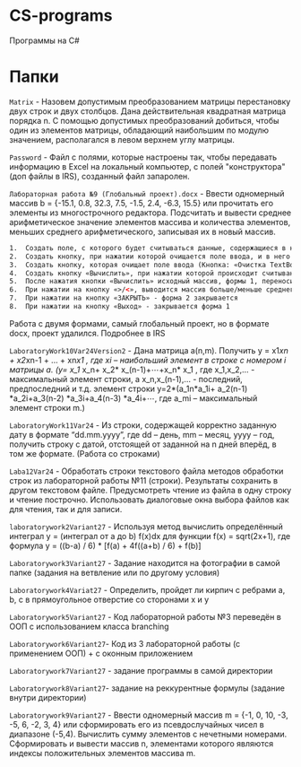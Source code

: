 # CS-programs
Программы на C#

# Папки

`Matrix` - Назовем допустимым преобразованием матрицы перестановку двух строк и
двух столбцов. Дана действительная квадратная матрица порядка n. С помощью допустимых преобразований добиться, чтобы один из элементов матрицы, обладающий наибольшим по модулю значением, располагался в левом верхнем углу матрицы. 

`Password` - Файл с полями, которые настроены так, чтобы передавать информацию в Excel на локальный компьютер, с полей "конструктора" (доп файлы в IRS), созданный файл запаролен.

`Лабораторная работа №9 (Глобальный проект).docx` - Ввести одномерный массив b = {-15.1, 0.8, 32.3, 7.5, -1.5, 2.4, -6.3, 15.5} или прочитать его элементы из многострочного редактора. Подсчитать и вывести среднее арифметическое значение элементов массива и количества элементов, меньших среднего арифметического, записывая их в новый массив.
```html
1.	Создать поле, с которого будет считываться данные, содержащиеся в нём
2.	Создать кнопку, при нажатии которой очищается поле ввода, и в него выводится массив по умолчанию (Кнопка: «Массив (по умолчанию)»)
3.	Создать кнопку, которая очищает поле ввода (Кнопка: «Очистка TextBox»)
4.	Создать кнопку «Вычислить», при нажатии которой происходит считывание информации с поля, и сохранение данных в массив. Далее организуются наследственность классов, и расчёт количества элементов массива и среднего арифметического, а также вывод рассчитанных значений: в скрытые и недоступные поля формы 1. Далее происходит сохранение и перенос данных в форму 2. Открытие формы 2.
5.	После нажатия кнопки «Вычислить» исходный массив, формы 1, переносится в listbox, формы 2, и textbox.
6.	При нажатии на кнопку «>/<», выводится массив больше/меньше среднего арифметического
7.	При нажатии на кнопку «ЗАКРЫТЬ» - форма 2 закрывается
8.	При нажатии на кнопку «Выход» - закрывается форма 1
```
Работа с двумя формами, самый глобальный проект, но в формате docx, проект удалился. Подробнее в IRS

`LaboratoryWork10Var24Version2` - Дана матрица а(n,m). Получить y = x1*xn + x2*xn-1 + … + xn*x1 , где xi – наибольший элемент в строке с номером i матрицы а. (y= x_1* x_n+ x_2* x_(n-1)+⋯+x_n* x_1 , где х_1,х_2,… - максимальный элемент строки, а х_n,х_(n-1),… - последний, предпоследний и т.д. элемент строки
y=2*(a_1n*a_1i+ a_2(n-1) *a_2i+a_3(n-2) *a_3i+a_4(n-3) *a_4i+⋯, где a_mi – максимальный элемент строки m.)

`LaboratoryWork11Var24` - Из строки, содержащей корректно заданную дату в формате “dd.mm.yyyy”, где dd – день, mm – месяц, yyyy – год, получить строку с датой, отстоящей от заданной на n дней вперёд, в том же формате. (Работа со строками)

`Laba12Var24` - Обработать строки текстового файла методов обработки строк из лабораторной работы №11 (строки). Результаты сохранить в другом текстовом файле. Предусмотреть чтение из файла в одну строку и чтение построчно. Использовать диалоговые окна выбора файлов как для чтения, так и для записи.

`laboratorywork2Variant27` - Используя метод вычислить определённый интеграл y = (интеграл от a до b) f(x)dx для функции f(x) = sqrt(2x+1), где формула y = ((b-a) / 6) * [f(a) + 4f((a+b) / 6) + f(b)]

`Laboratorywork3Variant27` - Задание находится на фотографии в самой папке (задания на ветвление или по другому условия)

`Laboratorywork4Variat27` - Определить, пройдет ли кирпич с ребрами a, b, c в прямоугольное отверстие со сторонами x и y

`Laboratorywork5Variant27` - Код лабораторной работы №3 переведён в ООП с использованием класса branching

`Laboratorywork6Variant27`- Код из 3 лабораторной работы (с применением ООП) + с оконным приложением

`Laboratorywork7Variant27` - задание программы в самой директории

`Laboratorywork8Variant27`- задание на реккурентные формулы (задание внутри директории)

`Laboratorywork9Variant27` - Ввести одномерный массив m = {-1, 0, 10, -3, -5, 6, -2, 3, 4} или сформировать его из псевдослучайных чисел в диапазоне (-5,4). Вычислить сумму элементов с нечетными номерами. Сформировать и вывести массив n, элементами которого являются индексы положительных элементов массива m.